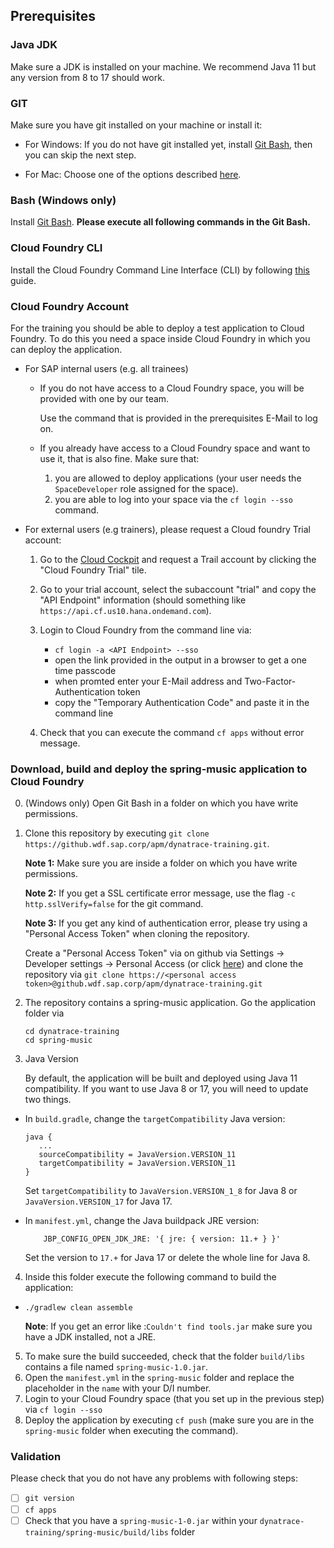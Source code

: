 ## Prerequisites

### Java JDK

Make sure a JDK is installed on your machine. We recommend Java 11 but any version from 8 to 17 should work.

### GIT

Make sure you have git installed on your machine or install it:

- For Windows: If you do not have git installed yet, install [Git Bash](https://gitforwindows.org/), then you can skip the next step.

- For Mac: Choose one of the options described [here](https://git-scm.com/book/en/v1/Getting-Started-Installing-Git#Installing-on-Mac).

### Bash (Windows only)

Install [Git Bash](https://gitforwindows.org/). **Please execute all following commands in the Git Bash.**

### Cloud Foundry CLI

Install the Cloud Foundry Command Line Interface (CLI) by following [this](https://docs.cloudfoundry.org/cf-cli/install-go-cli.html) guide.

### Cloud Foundry Account

For the training you should be able to deploy a test application to Cloud Foundry. To do this you need a space inside Cloud Foundry in which you can deploy the application.

* For SAP internal users (e.g. all trainees)
    * If you do not have access to a Cloud Foundry space, you will be provided with one by our team.

      Use the command that is provided in the prerequisites E-Mail to log on.

    * If you already have access to a Cloud Foundry space and want to use it, that is also fine. Make sure that:
        1. you are allowed to deploy applications (your user needs the `SpaceDeveloper` role assigned for the space).
        2. you are able to log into your space via the `cf login --sso` command.

- For external users (e.g trainers), please request a Cloud foundry Trial account:

    1. Go to the [Cloud Cockpit](https://account.hanatrial.ondemand.com/register) and request a Trail account by clicking the "Cloud Foundry Trial" tile.

    2. Go to your trial account, select the subaccount "trial" and copy the "API Endpoint" information (should something like `https://api.cf.us10.hana.ondemand.com`).

    3. Login to Cloud Foundry from the command line via:

        - `cf login -a <API Endpoint> --sso`
        - open the link provided in the output in a browser to get a one time passcode
        - when promted enter your E-Mail address and Two-Factor-Authentication token
        - copy the "Temporary Authentication Code" and paste it in the command line

    4. Check that you can execute the command `cf apps` without error message.


### Download, build and deploy the spring-music application to Cloud Foundry

0. (Windows only) Open Git Bash in a folder on which you have write permissions.

1. Clone this repository by executing `git clone https://github.wdf.sap.corp/apm/dynatrace-training.git`.

   **Note 1:** Make sure you are inside a folder on which you have write permissions.

   **Note 2:** If you get a SSL certificate error message, use the flag `-c http.sslVerify=false` for the git command.

   **Note 3:** If you get any kind of authentication error, please try using a "Personal Access Token" when cloning the repository.

   Create a "Personal Access Token" via on github via Settings -> Developer settings -> Personal Access (or click [here](https://github.wdf.sap.corp/settings/tokens)) and clone the repository via `git clone https://<personal access token>@github.wdf.sap.corp/apm/dynatrace-training.git`

2. The repository contains a spring-music application. Go the application folder via

    ```
    cd dynatrace-training
    cd spring-music
    ```

3. Java Version

    By default, the application will be built and deployed using Java 11 compatibility.
If you want to use Java 8 or 17, you will need to update two things.

* In `build.gradle`, change the `targetCompatibility` Java version:

    ~~~
    java {
       ...
       sourceCompatibility = JavaVersion.VERSION_11
       targetCompatibility = JavaVersion.VERSION_11
    }
    ~~~
    Set `targetCompatibility` to `JavaVersion.VERSION_1_8` for Java 8 or `JavaVersion.VERSION_17` for Java 17.


* In `manifest.yml`, change the Java buildpack JRE version:

    ~~~
        JBP_CONFIG_OPEN_JDK_JRE: '{ jre: { version: 11.+ } }'
    ~~~

    Set the version to `17.+` for Java 17 or delete the whole line for Java 8.


4. Inside this folder execute the following command to build the application:

 - `./gradlew clean assemble`

   **Note**: If you get an error like :`Couldn't find tools.jar` make sure you have a JDK installed, not a JRE.

5. To make sure the build succeeded, check that the folder `build/libs` contains a file named `spring-music-1.0.jar`.
6. Open the `manifest.yml` in the `spring-music` folder and replace the placeholder in the `name` with your D/I number.
7. Login to your Cloud Foundry space (that you set up in the previous step) via `cf login --sso`
8. Deploy the application by executing `cf push` (make sure you are in the `spring-music` folder when executing the command).

### Validation
Please check that you do not have any problems with following steps:
* [ ] `git version`
* [ ] `cf apps`
* [ ] Check that you have a `spring-music-1-0.jar` within your `dynatrace-training/spring-music/build/libs` folder

